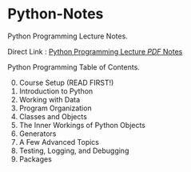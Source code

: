 # Python-Notes
Python Programming Lecture Notes.

Direct Link : 
[Python Programming Lecture *PDF* Notes](https://1drv.ms/b/s!AnXkbtEEfj3XhhoWUcI4SBrn5rWy?e=Q3cjzh)

Python Programming Table of Contents.

0. Course Setup (READ FIRST!)
1. Introduction to Python
2. Working with Data
3. Program Organization
4. Classes and Objects
5. The Inner Workings of Python Objects
6. Generators
7. A Few Advanced Topics
8. Testing, Logging, and Debugging
9. Packages
